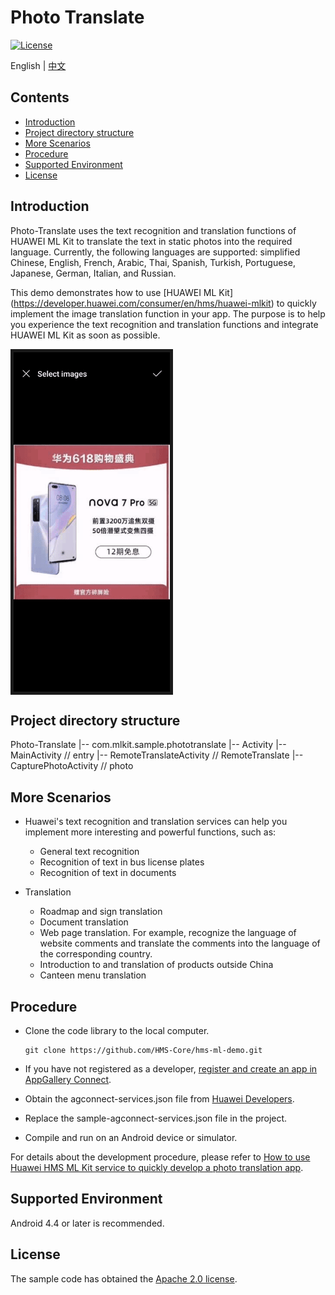# Photo Translate
[![License](https://img.shields.io/badge/Docs-hmsguides-brightgreen)](https://developer.huawei.com/consumer/en/doc/development/HMS-Guides/ml-introduction-4)

English | [中文](https://github.com/HMS-Core/hms-ml-demo/blob/master/Photo-Translate/README_ZH.md)
## Contents

 * [Introduction](#Introduction)
 * [Project directory structure](#Project-directory-structure)
 * [More Scenarios](#More-Scenarios)
 * [Procedure](#Procedure)
 * [Supported Environment](#Supported-Environment)
 * [License](#License)


## Introduction
Photo-Translate uses the text recognition and translation functions of HUAWEI ML Kit to translate the text in static photos into the required language. Currently, the following languages are supported: simplified Chinese, English, French, Arabic, Thai, Spanish, Turkish, Portuguese, Japanese, German, Italian, and Russian.

This demo demonstrates how to use [HUAWEI ML Kit] (https://developer.huawei.com/consumer/en/hms/huawei-mlkit) to quickly implement the image translation function in your app. The purpose is to help you experience the text recognition and translation functions and integrate HUAWEI ML Kit as soon as possible.

<img src="https://github.com/HMS-Core/hms-ml-demo/blob/master/Photo-Translate/Photo%20Translate.gif" width=250 title="ID Photo DIY" div align=center border=5>

## Project directory structure
Photo-Translate
    |-- com.mlkit.sample.phototranslate
        |-- Activity
            |-- MainActivity // entry
            |-- RemoteTranslateActivity // RemoteTranslate
            |-- CapturePhotoActivity // photo

## More Scenarios
- Huawei's text recognition and translation services can help you implement more interesting and powerful functions, such as:
  - General text recognition
  - Recognition of text in bus license plates
  - Recognition of text in documents

- Translation
  - Roadmap and sign translation
  - Document translation
  - Web page translation. For example, recognize the language of website comments and translate the comments into the language of the corresponding country.
  - Introduction to and translation of products outside China
  - Canteen menu translation

## Procedure
 - Clone the code library to the local computer.

       git clone https://github.com/HMS-Core/hms-ml-demo.git

 - If you have not registered as a developer, [register and create an app in AppGallery Connect](https://developer.huawei.com/consumer/en/doc/start/10115).
 - Obtain the agconnect-services.json file from [Huawei Developers](https://developer.huawei.com/consumer/en/doc/development/HMS-Guides/ml-add-agc).
 - Replace the sample-agconnect-services.json file in the project.
 - Compile and run on an Android device or simulator.

For details about the development procedure, please refer to [How to use Huawei HMS ML Kit service to quickly develop a photo translation app](https://forums.developer.huawei.com/forumPortal/en/topicview?tid=0201257535948780270&fid=0101187876626530001).

## Supported Environment
Android 4.4 or later is recommended.

## License
The sample code has obtained the [Apache 2.0 license](http://www.apache.org/licenses/LICENSE-2.0).
